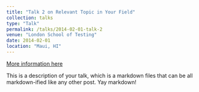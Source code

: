 ```yaml
---
title: "Talk 2 on Relevant Topic in Your Field"
collection: talks
type: "Talk"
permalink: /talks/2014-02-01-talk-2
venue: "London School of Testing"
date: 2014-02-01
location: "Maui, HI"
---
```


[More information here](http://example2.com)

This is a description of your talk, which is a markdown files that can be all markdown-ified like any other post. Yay markdown!
